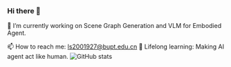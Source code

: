 ### Hi there 👋
🔭 I’m currently working on Scene Graph Generation and VLM for Embodied Agent.  

📫 How to reach me: ls2001927@bupt.edu.cn
💬 Lifelong learning: Making AI agent act like human.
![GitHub stats](https://github-readme-stats.vercel.app/api?username=choiszt)
<!--
**choiszt/choiszt** is a ✨ _special_ ✨ repository because its `README.md` (this file) appears on your GitHub profile.

Here are some ideas to get you started:

- 🔭 I’m currently working on ...
- 🌱 I’m currently learning ...
- 👯 I’m looking to collaborate on ...
- 🤔 I’m looking for help with ...
- 💬 Ask me about ...
- 📫 How to reach me: ...
- 😄 Pronouns: ...
- ⚡ Fun fact: ...
-->
